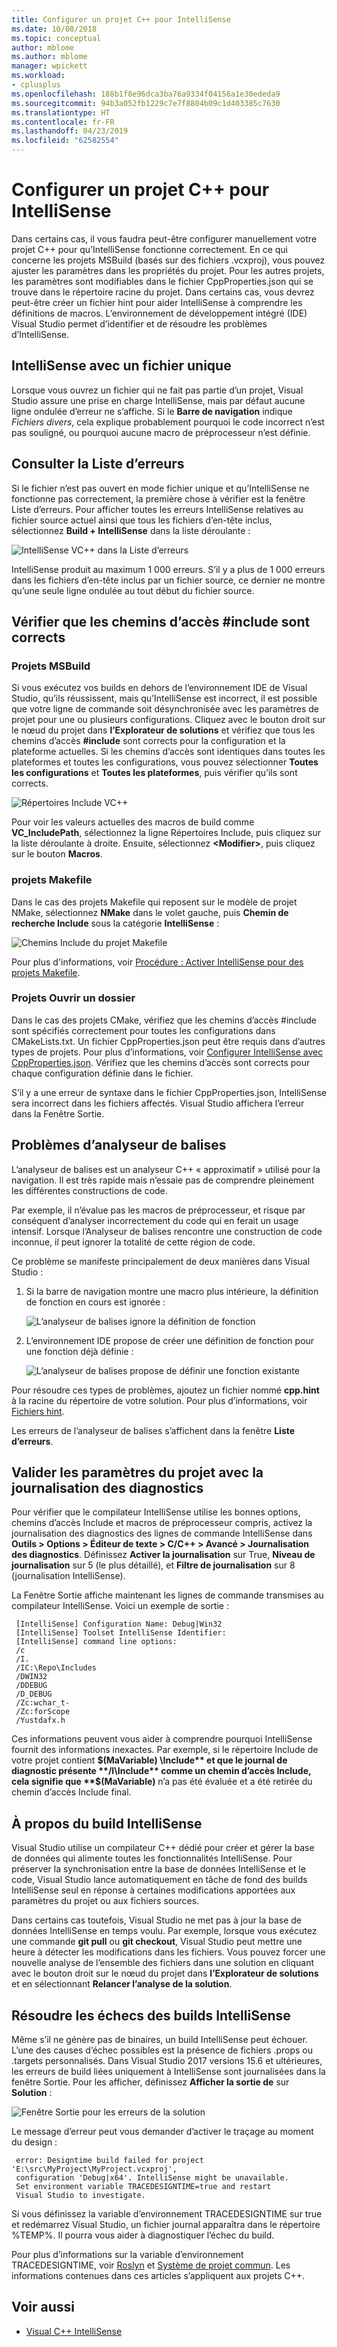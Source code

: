 ```yaml
---
title: Configurer un projet C++ pour IntelliSense
ms.date: 10/08/2018
ms.topic: conceptual
author: mblome
ms.author: mblome
manager: wpickett
ms.workload:
- cplusplus
ms.openlocfilehash: 188b1f8e96dca3ba76a9334f04156a1e30ededa9
ms.sourcegitcommit: 94b3a052fb1229c7e7f8804b09c1d403385c7630
ms.translationtype: HT
ms.contentlocale: fr-FR
ms.lasthandoff: 04/23/2019
ms.locfileid: "62582554"
---
```

# <a name="configure-a-c-project-for-intellisense"></a>Configurer un projet C++ pour IntelliSense

Dans certains cas, il vous faudra peut-être configurer manuellement votre projet C++ pour qu’IntelliSense fonctionne correctement. En ce qui concerne les projets MSBuild (basés sur des fichiers .vcxproj), vous pouvez ajuster les paramètres dans les propriétés du projet. Pour les autres projets, les paramètres sont modifiables dans le fichier CppProperties.json qui se trouve dans le répertoire racine du projet. Dans certains cas, vous devrez peut-être créer un fichier hint pour aider IntelliSense à comprendre les définitions de macros. L’environnement de développement intégré (IDE) Visual Studio permet d’identifier et de résoudre les problèmes d’IntelliSense.

## <a name="single-file-intellisense"></a>IntelliSense avec un fichier unique

Lorsque vous ouvrez un fichier qui ne fait pas partie d’un projet, Visual Studio assure une prise en charge IntelliSense, mais par défaut aucune ligne ondulée d’erreur ne s’affiche. Si le **Barre de navigation** indique *Fichiers divers*, cela explique probablement pourquoi le code incorrect n’est pas souligné, ou pourquoi aucune macro de préprocesseur n’est définie.

## <a name="check-the-error-list"></a>Consulter la Liste d’erreurs

Si le fichier n’est pas ouvert en mode fichier unique et qu’IntelliSense ne fonctionne pas correctement, la première chose à vérifier est la fenêtre Liste d’erreurs. Pour afficher toutes les erreurs IntelliSense relatives au fichier source actuel ainsi que tous les fichiers d’en-tête inclus, sélectionnez **Build + IntelliSense** dans la liste déroulante :

![IntelliSense VC++ dans la Liste d’erreurs](media/vcpp-intellisense-error-list.png)

IntelliSense produit au maximum 1 000 erreurs. S’il y a plus de 1 000 erreurs dans les fichiers d’en-tête inclus par un fichier source, ce dernier ne montre qu’une seule ligne ondulée au tout début du fichier source.

## <a name="ensure-include-paths-are-correct"></a>Vérifier que les chemins d’accès #include sont corrects

### <a name="msbuild-projects"></a>Projets MSBuild

Si vous exécutez vos builds en dehors de l’environnement IDE de Visual Studio, qu’ils réussissent, mais qu’IntelliSense est incorrect, il est possible que votre ligne de commande soit désynchronisée avec les paramètres de projet pour une ou plusieurs configurations. Cliquez avec le bouton droit sur le nœud du projet dans **l’Explorateur de solutions** et vérifiez que tous les chemins d’accès **#include** sont corrects pour la configuration et la plateforme actuelles. Si les chemins d’accès sont identiques dans toutes les plateformes et toutes les configurations, vous pouvez sélectionner **Toutes les configurations** et **Toutes les plateformes**, puis vérifier qu’ils sont corrects.

![Répertoires Include VC++](media/vcpp-intellisense-include-paths.png)

 Pour voir les valeurs actuelles des macros de build comme **VC_IncludePath**, sélectionnez la ligne Répertoires Include, puis cliquez sur la liste déroulante à droite. Ensuite, sélectionnez **\<Modifier>**, puis cliquez sur le bouton **Macros**.

### <a name="makefile-projects"></a>projets Makefile

Dans le cas des projets Makefile qui reposent sur le modèle de projet NMake, sélectionnez **NMake** dans le volet gauche, puis **Chemin de recherche Include** sous la catégorie **IntelliSense** :

![Chemins Include du projet Makefile](media/vcpp-intellisense-makefile-include-paths.png)

Pour plus d'informations, voir [Procédure : Activer IntelliSense pour des projets Makefile](/cpp/ide/how-to-enable-intellisense-for-makefile-projects).

### <a name="open-folder-projects"></a>Projets Ouvrir un dossier

Dans le cas des projets CMake, vérifiez que les chemins d’accès #include sont spécifiés correctement pour toutes les configurations dans CMakeLists.txt. Un fichier CppProperties.json peut être requis dans d’autres types de projets. Pour plus d’informations, voir [Configurer IntelliSense avec CppProperties.json](/cpp/build/open-folder-projects-cpp#configure-intellisense-and-browsing-hints-with-cpppropertiesjson). Vérifiez que les chemins d’accès sont corrects pour chaque configuration définie dans le fichier.

S’il y a une erreur de syntaxe dans le fichier CppProperties.json, IntelliSense sera incorrect dans les fichiers affectés. Visual Studio affichera l’erreur dans la Fenêtre Sortie.

## <a name="tag-parser-issues"></a>Problèmes d’analyseur de balises

L’analyseur de balises est un analyseur C++ « approximatif » utilisé pour la navigation. Il est très rapide mais n’essaie pas de comprendre pleinement les différentes constructions de code.

Par exemple, il n’évalue pas les macros de préprocesseur, et risque par conséquent d’analyser incorrectement du code qui en ferait un usage intensif. Lorsque l’Analyseur de balises rencontre une construction de code inconnue, il peut ignorer la totalité de cette région de code.

Ce problème se manifeste principalement de deux manières dans Visual Studio :

1. Si la barre de navigation montre une macro plus intérieure, la définition de fonction en cours est ignorée :

   ![L’analyseur de balises ignore la définition de fonction](media/vcpp-intellisense-tag-parser-macro.png)

1. L’environnement IDE propose de créer une définition de fonction pour une fonction déjà définie :

   ![L’analyseur de balises propose de définir une fonction existante](media/vcpp-intellisense-tag-parser-function.png)

Pour résoudre ces types de problèmes, ajoutez un fichier nommé **cpp.hint** à la racine du répertoire de votre solution. Pour plus d’informations, voir [Fichiers hint](/cpp/build/reference/hint-files).

Les erreurs de l’analyseur de balises s’affichent dans la fenêtre **Liste d’erreurs**.

## <a name="validate-project-settings-with-diagnostic-logging"></a>Valider les paramètres du projet avec la journalisation des diagnostics

Pour vérifier que le compilateur IntelliSense utilise les bonnes options, chemins d’accès Include et macros de préprocesseur compris, activez la journalisation des diagnostics des lignes de commande IntelliSense dans **Outils > Options > Éditeur de texte > C/C++ > Avancé > Journalisation des diagnostics**. Définissez **Activer la journalisation** sur True, **Niveau de journalisation** sur 5 (le plus détaillé), et **Filtre de journalisation** sur 8 (journalisation IntelliSense).

La Fenêtre Sortie affiche maintenant les lignes de commande transmises au compilateur IntelliSense. Voici un exemple de sortie :

```output
 [IntelliSense] Configuration Name: Debug|Win32
 [IntelliSense] Toolset IntelliSense Identifier:
 [IntelliSense] command line options:
 /c
 /I.
 /IC:\Repo\Includes
 /DWIN32
 /DDEBUG
 /D_DEBUG
 /Zc:wchar_t-
 /Zc:forScope
 /Yustdafx.h
```

Ces informations peuvent vous aider à comprendre pourquoi IntelliSense fournit des informations inexactes. Par exemple, si le répertoire Include de votre projet contient **$(MaVariable) \Include** et que le journal de diagnostic présente **/I\Include** comme un chemin d’accès Include, cela signifie que **$(MaVariable)** n’a pas été évaluée et a été retirée du chemin d’accès Include final.

## <a name="about-the-intellisense-build"></a>À propos du build IntelliSense

Visual Studio utilise un compilateur C++ dédié pour créer et gérer la base de données qui alimente toutes les fonctionnalités IntelliSense. Pour préserver la synchronisation entre la base de données IntelliSense et le code, Visual Studio lance automatiquement en tâche de fond des builds IntelliSense seul en réponse à certaines modifications apportées aux paramètres du projet ou aux fichiers sources.

Dans certains cas toutefois, Visual Studio ne met pas à jour la base de données IntelliSense en temps voulu. Par exemple, lorsque vous exécutez une commande **git pull** ou **git checkout**, Visual Studio peut mettre une heure à détecter les modifications dans les fichiers. Vous pouvez forcer une nouvelle analyse de l’ensemble des fichiers dans une solution en cliquant avec le bouton droit sur le nœud du projet dans **l’Explorateur de solutions** et en sélectionnant **Relancer l’analyse de la solution**.

## <a name="troubleshooting-intellisense-build-failures"></a>Résoudre les échecs des builds IntelliSense

Même s’il ne génère pas de binaires, un build IntelliSense peut échouer. L’une des causes d’échec possibles est la présence de fichiers .props ou .targets personnalisés. Dans Visual Studio 2017 versions 15.6 et ultérieures, les erreurs de build liées uniquement à IntelliSense sont journalisées dans la fenêtre Sortie. Pour les afficher, définissez **Afficher la sortie de** sur **Solution** :

![Fenêtre Sortie pour les erreurs de la solution](media/vcpp-intellisense-output-window.png)

Le message d’erreur peut vous demander d’activer le traçage au moment du design :

```output
 error: Designtime build failed for project 'E:\src\MyProject\MyProject.vcxproj',
 configuration 'Debug|x64'. IntelliSense might be unavailable.
 Set environment variable TRACEDESIGNTIME=true and restart
 Visual Studio to investigate.
```

Si vous définissez la variable d’environnement TRACEDESIGNTIME sur true et redémarrez Visual Studio, un fichier journal apparaîtra dans le répertoire %TEMP%. Il pourra vous aider à diagnostiquer l’échec du build.

Pour plus d’informations sur la variable d’environnement TRACEDESIGNTIME, voir [Roslyn](https://github.com/dotnet/roslyn/wiki/Diagnosing-Project-System-Build-Errors) et [Système de projet commun](https://github.com/dotnet/project-system/blob/master/docs/design-time-builds.md). Les informations contenues dans ces articles s’appliquent aux projets C++.

## <a name="see-also"></a>Voir aussi

- [Visual C++ IntelliSense](visual-cpp-intellisense.md)
